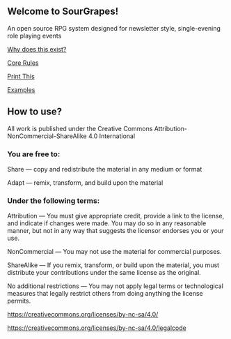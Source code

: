 ## Welcome to SourGrapes!

An open source RPG system designed for newsletter style, single-evening role playing events

[Why does this exist?](about)

[Core Rules](https://github.com/sourgrapesrpg/rulebook/raw/main/rulebook.pdf)

[Print This](https://github.com/sourgrapesrpg/rulebook/raw/main/printouts.pdf)

[Examples](examples)

## How to use?
All work is published under the Creative Commons Attribution-NonCommercial-ShareAlike 4.0 International

### You are free to:

Share — copy and redistribute the material in any medium or format

Adapt — remix, transform, and build upon the material

### Under the following terms:

Attribution — You must give appropriate credit, provide a link to the license, and indicate if changes were made. You may do so in any reasonable manner, but not in any way that suggests the licensor endorses you or your use.

NonCommercial — You may not use the material for commercial purposes.

ShareAlike — If you remix, transform, or build upon the material, you must distribute your contributions under the same license as the original.

No additional restrictions — You may not apply legal terms or technological measures that legally restrict others from doing anything the license permits.

https://creativecommons.org/licenses/by-nc-sa/4.0/

https://creativecommons.org/licenses/by-nc-sa/4.0/legalcode

